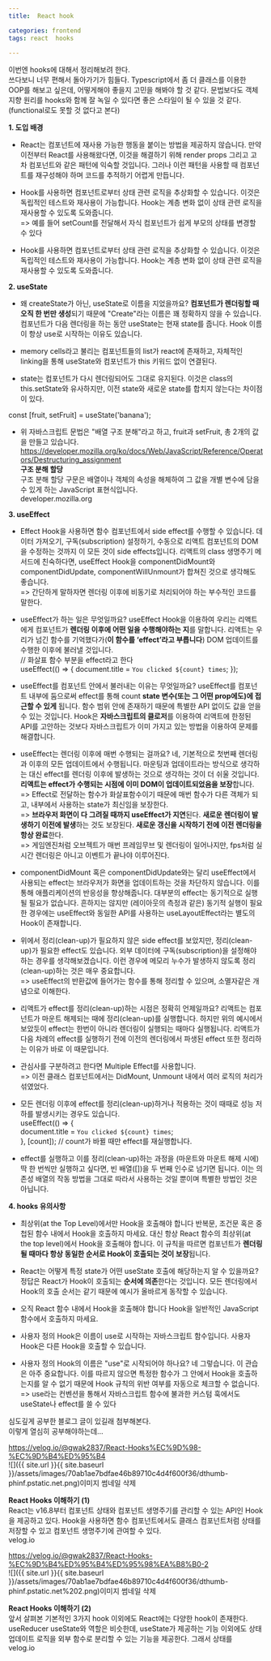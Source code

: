```yaml
---
title:  React hook

categories: frontend 
tags: react  hooks
 
---
```


  
  
   
이번엔 hooks에 대해서 정리해보려 한다.  
쓰다보니 너무 편해서 돌아가기가 힘들다. Typescript에서 좀 더 클래스를 이용한 OOP를 해보고 싶은데, 어떻게해야 좋을지 고민을 해봐야 할 것 같다. 문법보다도 객체지향 원리를 hooks와 함께 잘 녹일 수 있다면 좋은 스타일이 될 수 있을 것 같다.  
(functional로도 못할 것 없다고 본다)  
  
**1. 도입 배경**  
- React는 컴포넌트에 재사용 가능한 행동을 붙이는 방법을 제공하지 않습니다. 만약 이전부터 React를 사용해왔다면, 이것을 해결하기 위해 render props 그리고 고차 컴포넌트와 같은 패턴에 익숙할 것입니다. 그러나 이런 패턴을 사용할 때 컴포넌트를 재구성해야 하며 코드를 추적하기 어렵게 만듭니다.  
  
- Hook를 사용하면 컴포넌트로부터 상태 관련 로직을 추상화할 수 있습니다. 이것은 독립적인 테스트와 재사용이 가능합니다. Hook는 계층 변화 없이 상태 관련 로직을 재사용할 수 있도록 도와줍니다.  
=> 예를 들어 setCount를 전달해서 자식 컴포넌트가 쉽게 부모의 상태를 변경할 수 있다  
  
- Hook를 사용하면 컴포넌트로부터 상태 관련 로직을 추상화할 수 있습니다. 이것은 독립적인 테스트와 재사용이 가능합니다. Hook는 계층 변화 없이 상태 관련 로직을 재사용할 수 있도록 도와줍니다.  
  
**2. useState**  
- 왜 createState가 아닌, useState로 이름을 지었을까요? **컴포넌트가 렌더링할 때 오직 한 번만 생성**되기 때문에 "Create"라는 이름은 꽤 정확하지 않을 수 있습니다. 컴포넌트가 다음 렌더링을 하는 동안 useState는 현재 state를 줍니다. Hook 이름이 항상 use로 시작하는 이유도 있습니다.  
  
- memory cells라고 불리는 컴포넌트들의 list가 react에 존재하고, 자체적인 linking을 통해 useState와 컴포넌트가 this 키워드 없이 연결된다.  
  
- state는 컴포넌트가 다시 렌더링되어도 그대로 유지된다. 이것은 class의 this.setState와 유사하지만, 이전 state와 새로운 state를 합치지 않는다는 차이점이 있다.  
  
const [fruit, setFruit] = useState('banana');  
  
- 위 자바스크립트 문법은 "배열 구조 분해"라고 하고, fruit과 setFruit, 총 2개의 값을 만들고 있습니다.  
https://developer.mozilla.org/ko/docs/Web/JavaScript/Reference/Operators/Destructuring_assignment  
**구조 분해 할당**  
구조 분해 할당 구문은 배열이나 객체의 속성을 해체하여 그 값을 개별 변수에 담을 수 있게 하는 JavaScript 표현식입니다.  
developer.mozilla.org  
  
  
**3. useEffect**  
- Effect Hook을 사용하면 함수 컴포넌트에서 side effect를 수행할 수 있습니다. 데이터 가져오기, 구독(subscription) 설정하기, 수동으로 리액트 컴포넌트의 DOM을 수정하는 것까지 이 모든 것이 side effects입니다. 리액트의 class 생명주기 메서드에 친숙하다면, useEffect Hook을 componentDidMount와 componentDidUpdate, componentWillUnmount가 합쳐진 것으로 생각해도 좋습니다.  
=> 간단하게 말하자면 렌더링 이후에 비동기로 처리되어야 하는 부수적인 코드를 말한다.  
  
- useEffect가 하는 일은 무엇일까요? useEffect Hook을 이용하여 우리는 리액트에게 컴포넌트가 **렌더링 이후에 어떤 일을 수행해야하는 지**를 말합니다. 리액트는 우리가 넘긴 함수를 기억했다가(**이 함수를 ‘effect’라고 부릅니다**) DOM 업데이트를 수행한 이후에 불러낼 것입니다.  
// 화살표 함수 부분을 effect라고 한다  
useEffect(() => { document.title = `You clicked ${count} times`; });  
  
- useEffect를 컴포넌트 안에서 불러내는 이유는 무엇일까요? useEffect를 컴포넌트 내부에 둠으로써 effect를 통해 count **state 변수(또는 그 어떤 prop에도)에 접근할 수 있게** 됩니다. 함수 범위 안에 존재하기 때문에 특별한 API 없이도 값을 얻을 수 있는 것입니다. Hook은 **자바스크립트의 클로저**를 이용하여 리액트에 한정된 API를 고안하는 것보다 자바스크립트가 이미 가지고 있는 방법을 이용하여 문제를 해결합니다.  
  
- useEffect는 렌더링 이후에 매번 수행되는 걸까요? 네, 기본적으로 첫번째 렌더링과 이후의 모든 업데이트에서 수행됩니다. 마운팅과 업데이트라는 방식으로 생각하는 대신 effect를 렌더링 이후에 발생하는 것으로 생각하는 것이 더 쉬울 것입니다. **리액트는 effect가 수행되는 시점에 이미 DOM이 업데이트되었음을 보장**합니다.  
=> Effect로 전달하는 함수가 화살표함수이기 때문에 매번 함수가 다른 객체가 되고, 내부에서 사용하는 state가 최신임을 보장한다.  
=> **브라우저 화면이 다 그려질 때까지 useEffect가 지연**된다. **새로운 렌더링이 발생하기 이전에 발생**하는 것도 보장된다. **새로운 갱신을 시작하기 전에 이전 렌더링을 항상 완료**한다.  
=> 게임엔진처럼 오브젝트가 매번 프레임무브 및 렌더링이 일어나지만, fps처럼 실시간 렌더링은 아니고 이벤트가 끝나야 이루어진다.  
  
- componentDidMount 혹은 componentDidUpdate와는 달리 useEffect에서 사용되는 effect는 브라우저가 화면을 업데이트하는 것을 차단하지 않습니다. 이를 통해 애플리케이션의 반응성을 향상해줍니다. 대부분의 effect는 동기적으로 실행될 필요가 없습니다. 흔하지는 않지만 (레이아웃의 측정과 같은) 동기적 실행이 필요한 경우에는 useEffect와 동일한 API를 사용하는 useLayoutEffect라는 별도의 Hook이 존재합니다.  
  
- 위에서 정리(clean-up)가 필요하지 않은 side effect를 보았지만, 정리(clean-up)가 필요한 effect도 있습니다. 외부 데이터에 구독(subscription)을 설정해야 하는 경우를 생각해보겠습니다. 이런 경우에 메모리 누수가 발생하지 않도록 정리(clean-up)하는 것은 매우 중요합니다.  
=> useEffect의 반환값에 들어가는 함수를 통해 정리할 수 있으며, 소멸자같은 개념으로 이해한다.  
  
- 리액트가 effect를 정리(clean-up)하는 시점은 정확히 언제일까요? 리액트는 컴포넌트가 마운트 해제되는 때에 정리(clean-up)를 실행합니다. 하지만 위의 예시에서 보았듯이 effect는 한번이 아니라 렌더링이 실행되는 때마다 실행됩니다. 리액트가 다음 차례의 effect를 실행하기 전에 이전의 렌더링에서 파생된 effect 또한 정리하는 이유가 바로 이 때문입니다.  
  
- 관심사를 구분하려고 한다면 Multiple Effect를 사용합니다.  
=> 이전 클래스 컴포넌트에서는 DidMount, Unmount 내에서 여러 로직의 처리가 섞였었다.  
  
- 모든 렌더링 이후에 effect를 정리(clean-up)하거나 적용하는 것이 때때로 성능 저하를 발생시키는 경우도 있습니다.  
useEffect(() => {  
  document.title = `You clicked ${count} times`;  
}, [count]); // count가 바뀔 때만 effect를 재실행합니다.  
  
- effect를 실행하고 이를 정리(clean-up)하는 과정을 (마운트와 마운트 해제 시에)딱 한 번씩만 실행하고 싶다면, 빈 배열([])을 두 번째 인수로 넘기면 됩니다. 이는 의존성 배열의 작동 방법을 그대로 따라서 사용하는 것일 뿐이며 특별한 방법인 것은 아닙니다.  
  
  
**4. hooks 유의사항**  
- 최상위(at the Top Level)에서만 Hook을 호출해야 합니다 반복문, 조건문 혹은 중첩된 함수 내에서 Hook을 호출하지 마세요. 대신 항상 React 함수의 최상위(at the top level)에서 Hook을 호출해야 합니다. 이 규칙을 따르면 컴포넌트가 **렌더링 될 때마다 항상 동일한 순서로 Hook이 호출되는 것이 보장**됩니다.  
  
- React는 어떻게 특정 state가 어떤 useState 호출에 해당하는지 알 수 있을까요? 정답은 React가 Hook이 호출되는 **순서에 의존**한다는 것입니다. 모든 렌더링에서 Hook의 호출 순서는 같기 때문에 예시가 올바르게 동작할 수 있습니다.  
  
- 오직 React 함수 내에서 Hook을 호출해야 합니다 Hook을 일반적인 JavaScript 함수에서 호출하지 마세요.  
- 사용자 정의 Hook은 이름이 use로 시작하는 자바스크립트 함수입니다. 사용자 Hook은 다른 Hook을 호출할 수 있습니다.  
- 사용자 정의 Hook의 이름은 "use"로 시작되어야 하나요? 네 그렇습니다. 이 관습은 아주 중요합니다. 이를 따르지 않으면 특정한 함수가 그 안에서 Hook을 호출하는지를 알 수 없기 때문에 Hook 규칙의 위반 여부를 자동으로 체크할 수 없습니다.  
=> use라는 컨벤션을 통해서 자바스크립트 함수에 불과한 커스텀 훅에서도 useState나 effect를 쓸 수 있다  
  
  
심도깊게 공부한 블로그 글이 있길래 첨부해본다.  
이렇게 열심히 공부해야하는데…  
  
https://velog.io/@gwak2837/React-Hooks%EC%9D%98-%EC%9D%B4%ED%95%B4  
![]({{ site.url }}{{ site.baseurl }}/assets/images/70ab1ae7bdfae46b89710c4d4f600f36/dthumb-phinf.pstatic.net.png)이미지 썸네일 삭제  
  
**React Hooks 이해하기 (1)**  
React는 v16.8부터 컴포넌트 상태와 컴포넌트 생명주기를 관리할 수 있는 API인 Hook을 제공하고 있다. Hook을 사용하면 함수 컴포넌트에서도 클래스 컴포넌트처럼 상태를 저장할 수 있고 컴포넌트 생명주기에 관여할 수 있다.  
velog.io  
  
https://velog.io/@gwak2837/React-Hooks-%EC%9D%B4%ED%95%B4%ED%95%98%EA%B8%B0-2  
![]({{ site.url }}{{ site.baseurl }}/assets/images/70ab1ae7bdfae46b89710c4d4f600f36/dthumb-phinf.pstatic.net%202.png)이미지 썸네일 삭제  
  
**React Hooks 이해하기 (2)**  
앞서 살펴본 기본적인 3가지 hook 이외에도 React에는 다양한 hook이 존재한다. useReducer useState와 역할은 비슷한데, useState가 제공하는 기능 이외에도 상태 업데이트 로직을 외부 함수로 분리할 수 있는 기능을 제공한다. 그래서 상태를  
velog.io  
  
  
   
